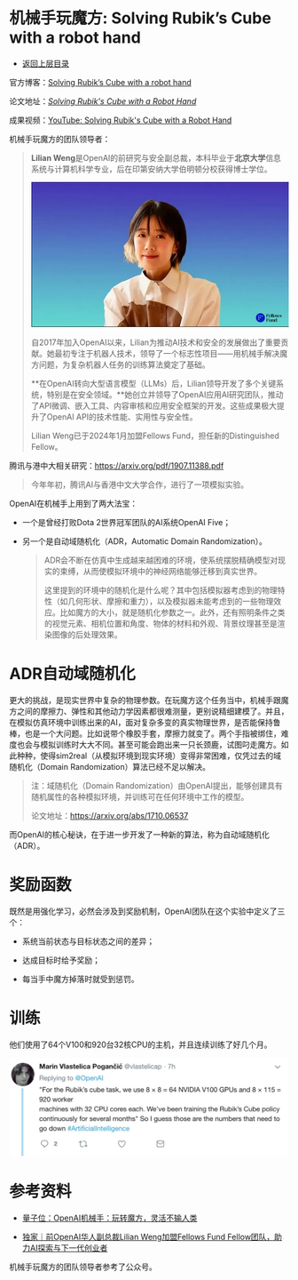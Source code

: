 # 机械手玩魔方: Solving Rubik’s Cube with a robot hand

- [返回上层目录](../openai.md)



官方博客：[Solving Rubik’s Cube with a robot hand](https://openai.com/blog/solving-rubiks-cube/)

论文地址：[*Solving Rubik's Cube with a Robot Hand*](https://arxiv.org/pdf/1910.07113)

成果视频：[YouTube: Solving Rubik's Cube with a Robot Hand](https://www.youtube.com/playlist?list=PLOXw6I10VTv9HODt7TFEL72K3Q6C4itG6)

机械手玩魔方的团队领导者：

> **Lilian Weng**是OpenAI的前研究与安全副总裁，本科毕业于**北京大学**信息系统与计算机科学专业，后在印第安纳大学伯明顿分校获得博士学位。
>
> ![Lilian-Weng](pic/Lilian-Weng.png)
>
> 自2017年加入OpenAI以来，Lilian为推动AI技术和安全的发展做出了重要贡献。她最初专注于机器人技术，领导了一个标志性项目——用机械手解决魔方问题，为复杂机器人任务的训练算法奠定了基础。
>
> **在OpenAI转向大型语言模型（LLMs）后，Lilian领导开发了多个关键系统，特别是在安全领域。**她创立并领导了OpenAI应用AI研究团队，推动了API微调、嵌入工具、内容审核和应用安全框架的开发。这些成果极大提升了OpenAI API的技术性能、实用性与安全性。
>
> Lilian Weng已于2024年1月加盟Fellows Fund，担任新的Distinguished Fellow。



腾讯与港中大相关研究：https://arxiv.org/pdf/1907.11388.pdf

> 今年年初，腾讯AI与香港中文大学合作，进行了一项模拟实验。







OpenAI在机械手上用到了两大法宝：

* 一个是曾经打败Dota 2世界冠军团队的AI系统OpenAI Five；

* 另一个是自动域随机化（ADR，Automatic Domain Randomization）。

  > ADR会不断在仿真中生成越来越困难的环境，使系统摆脱精确模型对现实的束缚，从而使模拟环境中的神经网络能够迁移到真实世界。
  >
  > 这里提到的环境中的随机化是什么呢？其中包括模拟器考虑到的物理特性（如几何形状、摩擦和重力），以及模拟器未能考虑到的一些物理效应。比如魔方的大小，就是随机化参数之一。此外，还有照明条件之类的视觉元素、相机位置和角度、物体的材料和外观、背景纹理甚至是渲染图像的后处理效果。

# ADR自动域随机化

更大的挑战，是现实世界中复杂的物理参数。在玩魔方这个任务当中，机械手跟魔方之间的摩擦力、弹性和其他动力学因素都很难测量，更别说精细建模了。并且，在模拟仿真环境中训练出来的AI，面对复杂多变的真实物理世界，是否能保持鲁棒，也是一个大问题。比如说带个橡胶手套，摩擦力就变了。两个手指被绑住，难度也会与模拟训练时大大不同。甚至可能会跑出来一只长颈鹿，试图叼走魔方。如此种种，使得sim2real（从模拟环境到现实环境）变得非常困难，仅凭过去的域随机化（Domain Randomization）算法已经不足以解决。

> 注：域随机化（Domain Randomization）由OpenAI提出，能够创建具有随机属性的各种模拟环境，并训练可在任何环境中工作的模型。
>
> 论文地址：https://arxiv.org/abs/1710.06537

而OpenAI的核心秘诀，在于进一步开发了一种新的算法，称为自动域随机化（ADR）。

# 奖励函数

既然是用强化学习，必然会涉及到奖励机制，OpenAI团队在这个实验中定义了三个：

* 系统当前状态与目标状态之间的差异；
* 达成目标时给予奖励；

* 每当手中魔方掉落时就受到惩罚。

# 训练

他们使用了64个V100和920台32核CPU的主机，并且连续训练了好几个月。

![train-hardware](pic/train-hardware.jpg)





# 参考资料

* [量子位：OpenAI机械手：玩转魔方，灵活不输人类](https://m.thepaper.cn/baijiahao_4728005)



* [独家｜前OpenAI华人副总裁Lilian Weng加盟Fellows Fund Fellow团队，助力AI探索与下一代创业者](https://mp.weixin.qq.com/s/pDa_SpDXkMzGxc8_Fldrbg)

机械手玩魔方的团队领导者参考了公众号。